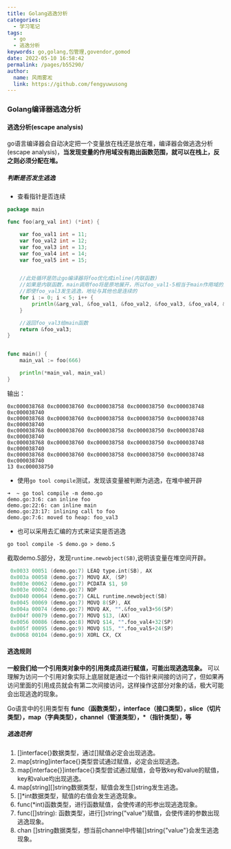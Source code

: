 ```yaml
---
title: Golang逃逸分析
categories: 
  - 学习笔记
tags: 
  - go
  - 逃逸分析
keywords: go,golang,包管理,govendor,gomod
date: 2022-05-10 16:58:42
permalink: /pages/b55290/
author: 
  name: 风雨雾凇
  link: https://github.com/fengyuwusong
---
```

### Golang编译器逃逸分析

#### 逃逸分析(escape analysis)

go语言编译器会自动决定把一个变量放在栈还是放在堆，编译器会做逃逸分析(escape analysis)，**当发现变量的作用域没有跑出函数范围，就可以在栈上，反之则必须分配在堆。**

<!-- more -->

##### 判断是否发生逃逸

- 查看指针是否连续

```go
package main

func foo(arg_val int) (*int) {

    var foo_val1 int = 11;
    var foo_val2 int = 12;
    var foo_val3 int = 13;
    var foo_val4 int = 14;
    var foo_val5 int = 15;


    //此处循环是防止go编译器将foo优化成inline(内联函数)
    //如果是内联函数，main调用foo将是原地展开，所以foo_val1-5相当于main作用域的变量
    //即使foo_val3发生逃逸，地址与其他也是连续的
    for i := 0; i < 5; i++ {
        println(&arg_val, &foo_val1, &foo_val2, &foo_val3, &foo_val4, &foo_val5)
    }

    //返回foo_val3给main函数
    return &foo_val3;
}


func main() {
    main_val := foo(666)

    println(*main_val, main_val)
}
```

输出：

```shell
0xc000038768 0xc000038760 0xc000038758 0xc000038750 0xc000038748 0xc000038740
0xc000038768 0xc000038760 0xc000038758 0xc000038750 0xc000038748 0xc000038740
0xc000038768 0xc000038760 0xc000038758 0xc000038750 0xc000038748 0xc000038740
0xc000038768 0xc000038760 0xc000038758 0xc000038750 0xc000038748 0xc000038740
0xc000038768 0xc000038760 0xc000038758 0xc000038750 0xc000038748 0xc000038740
13 0xc000038750
```

- 使用`go tool compile`测试，发现该变量被判断为逃逸，在堆中被开辟

```shell
➜  ~ go tool compile -m demo.go 
demo.go:3:6: can inline foo
demo.go:22:6: can inline main
demo.go:23:17: inlining call to foo
demo.go:7:6: moved to heap: foo_val3
```

- 也可以采用去汇编的方式来证实是否逃逸

```shell
go tool compile -S demo.go > demo.S
```

截取demo.S部分，发现`runtime.newobject(SB)`,说明该变量在堆空间开辟。

```S
 0x0033 00051 (demo.go:7) LEAQ type.int(SB), AX
 0x003a 00058 (demo.go:7) MOVQ AX, (SP)
 0x003e 00062 (demo.go:7) PCDATA $1, $0
 0x003e 00062 (demo.go:7) NOP
 0x0040 00064 (demo.go:7) CALL runtime.newobject(SB)
 0x0045 00069 (demo.go:7) MOVQ 8(SP), AX
 0x004a 00074 (demo.go:7) MOVQ AX, "".&foo_val3+56(SP)
 0x004f 00079 (demo.go:7) MOVQ $13, (AX)
 0x0056 00086 (demo.go:8) MOVQ $14, "".foo_val4+32(SP)
 0x005f 00095 (demo.go:9) MOVQ $15, "".foo_val5+24(SP)
 0x0068 00104 (demo.go:9) XORL CX, CX
```

#### 逃逸规则

**一般我们给一个引用类对象中的引用类成员进行赋值，可能出现逃逸现象。**
可以理解为访问一个引用对象实际上底层就是通过一个指针来间接的访问了，但如果再访问里面的引用成员就会有第二次间接访问，这样操作这部分对象的话，极大可能会出现逃逸的现象。

Go语言中的引用类型有
**func（函数类型），interface（接口类型），slice（切片类型），map（字典类型），channel（管道类型），*（指针类型），等**

##### 逃逸范例

1. []interface{}数据类型，通过[]赋值必定会出现逃逸。
2. map[string]interface{}类型尝试通过赋值，必定会出现逃逸。
3. map[interface{}]interface{}类型尝试通过赋值，会导致key和value的赋值，key和value均出现逃逸。
4. map[string][]string数据类型，赋值会发生[]string发生逃逸。
5. []*int数据类型，赋值的右值会发生逃逸现象。
6. func(*int)函数类型，进行函数赋值，会使传递的形参出现逃逸现象。
7. func([]string): 函数类型，进行[]string{"value"}赋值，会使传递的参数出现逃逸现象。
8. chan []string数据类型，想当前channel中传输[]string{"value"}会发生逃逸现象。